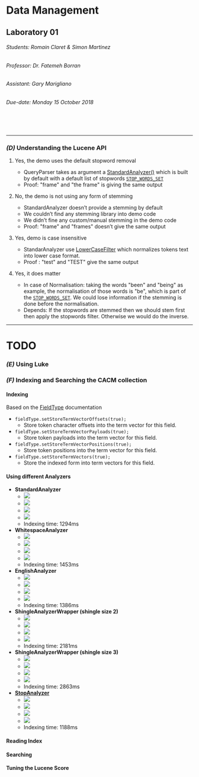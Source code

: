# Data Management
## Laboratory 01
###### Students: *Romain Claret & Simon Martinez*
###### Professor: *Dr. Fatemeh Borran*
###### Assistant: *Gary Marigliano*
###### Due-date: *Monday 15 October 2018*
<br/><br/>

---

### *(D)* Understanding the Lucene API

1. Yes, the demo uses the default stopword removal
    - QueryParser takes as argument a [StandardAnalyzer()](http://lucene.apache.org/core/6_6_1/core/org/apache/lucene/analysis/standard/StandardAnalyzer.html?is-external=true) which is built by default with a default list of stopwords [`STOP_WORDS_SET`](http://lucene.apache.org/core/6_6_1/core/org/apache/lucene/analysis/standard/StandardAnalyzer.html#STOP_WORDS_SET)
    - Proof: "frame" and "the frame" is giving the same output

2. No, the demo is not using any form of stemming
    - StandardAnalyzer doesn’t provide a stemming by default
    - We couldn’t find any stemming library into demo code
    - We didn’t fine any custom/manual stemming in the demo code
    - Proof: "frame" and "frames" doesn’t give the same output

3. Yes, demo is case insensitive
    - StandarAnalyzer use [LowerCaseFilter](https://lucene.apache.org/core/6_1_0/analyzers-common/org/apache/lucene/analysis/core/LowerCaseFilter.html) which normalizes tokens text into lower case format.
    - Proof : "test" and "TEST" give the same output

4. Yes, it does matter
    - In case of Normalisation: taking the words "been" and "being" as example, the normalisation of those words is "be", which is part of the [`STOP_WORDS_SET`](http://lucene.apache.org/core/6_6_1/core/org/apache/lucene/analysis/standard/StandardAnalyzer.html#STOP_WORDS_SET). We could lose information if the stemming is done before the normalisation.
    - Depends: If the stopwords are stemmed then we should stem first then apply the stopwords filter. Otherwise we would do the inverse.

--- 
# TODO

### *(E)* Using Luke
### *(F)* Indexing and Searching the CACM collection
#### Indexing
Based on the [FieldType](http://lucene.apache.org/core/6_6_1/core/org/apache/lucene/document/FieldType.html) documentation 
- `fieldType.setStoreTermVectorOffsets(true);`
    - Store token character offsets into the term vector for this field.
- `fieldType.setStoreTermVectorPayloads(true);`
    - Store token payloads into the term vector for this field.
- `fieldType.setStoreTermVectorPositions(true);`
    - Store token positions into the term vector for this field.
- `fieldType.setStoreTermVectors(true);`
    - Store the indexed form into term vectors for this field.
#### Using different Analyzers
- **StandardAnalyzer**
    - ![](imgs/StandardAnalyzer-a.png)
    - ![](imgs/StandardAnalyzer-b.png)
    - ![](imgs/StandardAnalyzer-c.png)
    - ![](imgs/StandardAnalyzer-d.png)
    - Indexing time: 1294ms
- **WhitespaceAnalyzer**
    - ![](imgs/WhitespaceAnalyzer-a.png)
    - ![](imgs/WhitespaceAnalyzer-b.png)
    - ![](imgs/WhitespaceAnalyzer-c.png)
    - ![](imgs/WhitespaceAnalyzer-d.png)
    - Indexing time: 1453ms
- **EnglishAnalyzer**
    - ![](imgs/EnglishAnalyzer-a.png)
    - ![](imgs/EnglishAnalyzer-b.png)
    - ![](imgs/EnglishAnalyzer-c.png)
    - ![](imgs/EnglishAnalyzer-d.png)
    - Indexing time: 1386ms
- **ShingleAnalyzerWrapper (shingle size 2)**
    - ![](imgs/ShingleAnalyzerWrapper2-a.png)
    - ![](imgs/ShingleAnalyzerWrapper2-b.png)
    - ![](imgs/ShingleAnalyzerWrapper2-c.png)
    - ![](imgs/ShingleAnalyzerWrapper2-d.png)
    - Indexing time: 2181ms
- **ShingleAnalyzerWrapper (shingle size 3)**
    - ![](imgs/ShingleAnalyzerWrapper3-a.png)
    - ![](imgs/ShingleAnalyzerWrapper3-b.png)
    - ![](imgs/ShingleAnalyzerWrapper3-c.png)
    - ![](imgs/ShingleAnalyzerWrapper3-d.png)
    - Indexing time: 2863ms
- [**StopAnalyzer**](http://lucene.apache.org/core/2_9_4/api/all/org/apache/lucene/analysis/StopAnalyzer.html)
    - ![](imgs/StopAnalyzer-a.png)
    - ![](imgs/StopAnalyzer-b.png)
    - ![](imgs/StopAnalyzer-c.png)
    - ![](imgs/StopAnalyzer-d.png)
    - Indexing time: 1188ms
#### Reading Index
#### Searching
#### Tuning the Lucene Score
